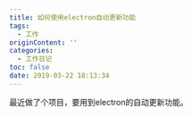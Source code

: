 ```yaml
---
title: 如何使用electron自动更新功能
tags:
  - 工作
originContent: ''
categories:
  - 工作日记
toc: false
date: 2019-03-22 18:13:34
---
```


最近做了个项目，要用到electron的自动更新功能。